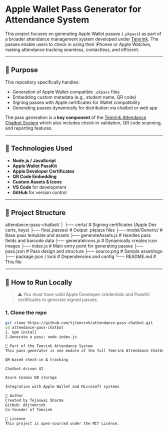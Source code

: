 # Apple Wallet Pass Generator for Attendance System

This project focuses on generating Apple Wallet passes (`.pkpass`) as part of a broader attendance management system developed under [Temrink](https://www.temrink.com). The passes enable users to check in using their iPhones or Apple Watches, making attendance tracking seamless, contactless, and efficient.

---

## 📌 Purpose

This repository specifically handles:
- Generation of Apple Wallet-compatible `.pkpass` files
- Embedding custom metadata (e.g., student name, QR code)
- Signing passes with Apple certificates for Wallet compatibility
- Generating passes dynamically for distribution via chatbot or web app

The pass generation is a **key component** of the [Temrink Attendance Chatbot System](https://github.com/tjtemrink) which also includes check-in validation, QR code scanning, and reporting features.

---

## 🔧 Technologies Used

- **Node.js / JavaScript**
- **Apple Wallet PassKit**
- **Apple Developer Certificates**
- **QR Code Embedding**
- **Custom Assets & Icons**
- **VS Code** for development
- **GitHub** for version control

---

## 📁 Project Structure
attendance-pass-chatbot/
│
├── certs/ # Signing certificates (Apple Dev certs, keys)
├── final_passes/ # Output .pkpass files
├── model/Generic/ # Base pass template and assets
├── generateAssets.js # Handles pass fields and barcode data
├── generateIcons.js # Dynamically creates icon images
├── index.js # Main entry point for generating passes
├── pass.json # Pass design and structure
├── source.png # Sample asset/logo
├── package.json / lock # Dependencies and config
└── README.md # This file

---

## 🚀 How to Run Locally

> ⚠️ You must have valid Apple Developer credentials and PassKit certificates to generate signed passes.

### 1. Clone the repo
```bash
git clone https://github.com/tjtemrink/attendance-pass-chatbot.git
cd attendance-pass-chatbot
1. npm install
2.Generate a pass: node index.js

🧠 Part of the Temrink Attendance System
This pass generator is one module of the full Temrink Attendance Chatbot solution, which includes:

QR-based check-in & tracking

Chatbot-driven UI

Azure Cosmos DB storage

Integration with Apple Wallet and Microsoft systems

👤 Author
Created by Tejaswai Sharma
GitHub: @tjtemrink
Co-founder of Temrink

📜 License
This project is open-sourced under the MIT License.


